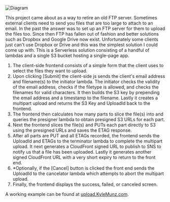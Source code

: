![Diagram](https://kyle138.github.io/SLS-S3Uploader/S3Uploader.png)

This project came about as a way to retire an old FTP server. Sometimes external clients need to send you files that are too large to attach to an email. In the past the answer was to set up an FTP server for them to upload the files too. Since then FTP has fallen out of fashion and better solutions such as Dropbox and Google Drive now exist. Unfortunately some clients just can't use Dropbox or Drive and this was the simplest solution I could come up with. This is a Serverless solution consisting of a handful of lambdas and a single S3 bucket hosting a single-page app. 

1. The client-side frontend consists of a simple form that the client uses to select the files they want to upload. 
2. Upon clicking [Submit] the client-side js sends the client's email address and filename(s) to the initiator lambda. The initiator checks the validity of the email address, checks if the filetype is allowed, and checks the filenames for valid characters. It then builds the S3 key by prepending the email address and a timestamp to the filename. Lastly it creates a multipart upload and returns the S3 Key and UploadId back to the frontend.
3. The frontend then calculates how many parts to slice the file(s) into and queries the presigner lambda to obtain presigned S3 URLs for each part.
4. Next the frontend slices the file(s) and PUTs each part directly to S3 using the presigned URLs and saves the ETAG response.
5. After all parts are PUT and all ETAGs recorded, the frontend sends the UploadId and ETAGs to the terminator lambda to complete the multipart upload. It next generates a CloudFront signed URL to publish to SNS to notify us that a file has been uploaded. Lastly it generates another signed CloudFront URL with a very short expiry to return to the front end.
6. *Optionally, if the [Cancel] button is clicked the front end sends the UploadId to the cancelator lambda which attempts to abort the multipart upload.
7. Finally, the frontend displays the success, failed, or canceled screen. 

A working example can be found at [upload.KyleMunz.com](https://upload.kylemunz.com/).
